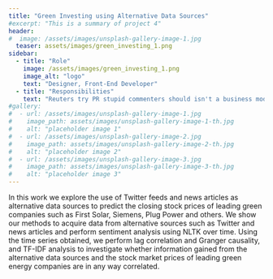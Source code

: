 ```yaml
---
title: "Green Investing using Alternative Data Sources"
#excerpt: "This is a summary of project 4"
header:
#  image: /assets/images/unsplash-gallery-image-1.jpg
  teaser: assets/images/green_investing_1.png
sidebar:
  - title: "Role"
    image: /assets/images/green_investing_1.png
    image_alt: "logo"
    text: "Designer, Front-End Developer"
  - title: "Responsibilities"
    text: "Reuters try PR stupid commenters should isn't a business model"
#gallery:
#  - url: /assets/images/unsplash-gallery-image-1.jpg
#    image_path: assets/images/unsplash-gallery-image-1-th.jpg
#    alt: "placeholder image 1"
#  - url: /assets/images/unsplash-gallery-image-2.jpg
#    image_path: assets/images/unsplash-gallery-image-2-th.jpg
#    alt: "placeholder image 2"
#  - url: /assets/images/unsplash-gallery-image-3.jpg
#    image_path: assets/images/unsplash-gallery-image-3-th.jpg
#    alt: "placeholder image 3"
---
```


In this work we explore the use of Twitter feeds and news articles as alternative data sources to predict the closing stock prices of leading green companies such as First Solar, Siemens, Plug Power and others. We show our methods to acquire data from alternative sources such as Twitter and news articles and perform sentiment analysis using NLTK over time. Using the time series obtained, we perform lag correlation and Granger causality, and TF-IDF analysis to investigate whether information gained from the alternative data sources and the stock market prices of leading green energy companies are in any way correlated.